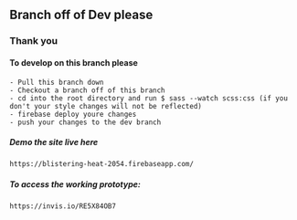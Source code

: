 ## Branch off of Dev please
### Thank you


#### To develop on this branch please
```
- Pull this branch down
- Checkout a branch off of this branch
- cd into the root directory and run $ sass --watch scss:css (if you don't your style changes will not be reflected)
- firebase deploy youre changes
- push your changes to the dev branch
```

##### Demo the site live here
```
https://blistering-heat-2054.firebaseapp.com/
```

##### To access the working prototype:
```
https://invis.io/RE5X84OB7
```
